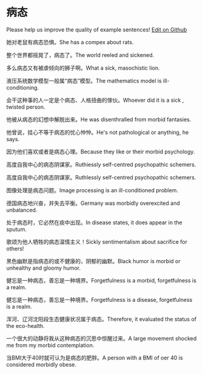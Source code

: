 # 病态

Please help us improve the quality of example sentences! [Edit on Github](https://github.com/jiyushe/jiyu-example-sentence-source/blob/main/chinese/bingtai.md)

<p><span class="chinese">她对老鼠有病态恐惧。</span><span class="english">She has a compex about rats.</span></p>

<p><span class="chinese">整个世界都摇晃了，病态了。</span><span class="english">The world reeled and sickened.</span></p>

<p><span class="chinese">多么病态又有被虐倾向的狮子啊。</span><span class="english">What a sick, masochistic lion.</span></p>

<p><span class="chinese">液压系统数学模型一般属“病态”模型。</span><span class="english">The mathematics model is ill-conditioning.</span></p>

<p><span class="chinese">会干这种事的人一定是个病态、人格扭曲的傢伙。</span><span class="english">Whoever did it is a sick , twisted person.</span></p>

<p><span class="chinese">他被从病态的幻想中解脱出来。</span><span class="english">He was disenthralled from morbid fantasies.</span></p>

<p><span class="chinese">他曾说，挂心不等于病态的忧心忡忡。</span><span class="english">He's not pathological or anything, he says.</span></p>

<p><span class="chinese">因为他们喜欢或者是病态心理。</span><span class="english">Because they like or their morbid psychology.</span></p>

<p><span class="chinese">高度自我中心的病态阴谋家。</span><span class="english">Ruthiessly self-centred psychopathic schemers.</span></p>

<p><span class="chinese">高度自我中心的病态阴谋家。</span><span class="english">Ruthlessly self-centred psychopathic schemers.</span></p>

<p><span class="chinese">图像处理是病态问题。</span><span class="english">Image processing is an ill-conditioned problem.</span></p>

<p><span class="chinese">德国病态地兴奋，并失去平衡。</span><span class="english">Germany was morbidly overexcited and unbalanced.</span></p>

<p><span class="chinese">处于病态时，它必然在痰中出现。</span><span class="english">In disease states, it does appear in the sputum.</span></p>

<p><span class="chinese">歌颂为他人牺牲的病态温情主义！</span><span class="english">Sickly sentimentalism about sacrifice for others!</span></p>

<p><span class="chinese">黑色幽默是指病态的或不健康的，阴郁的幽默。</span><span class="english">Black humor is morbid or unhealthy and gloomy humor.</span></p>

<p><span class="chinese">健忘是一种病态，善忘是一种境界。</span><span class="english">Forgetfulness is a morbid, forgetfulness is a realm.</span></p>

<p><span class="chinese">健忘是一种病态，善忘是一种境界。</span><span class="english">Forgetfulness is a disease, forgetfulness is a realm.</span></p>

<p><span class="chinese">浑河、辽河沈阳段生态健康状况属于病态。</span><span class="english">Therefore, it evaluated the status of the eco-health.</span></p>

<p><span class="chinese">一个很大的动静将我从这种病态的沉思中惊醒过来。</span><span class="english">A large movement shocked me from my morbid contemplation.</span></p>

<p><span class="chinese">当BMI大于40时就可认为是病态的肥胖。</span><span class="english">A person with a BMI of oer 40 is considered morbidly obese.</span></p>

